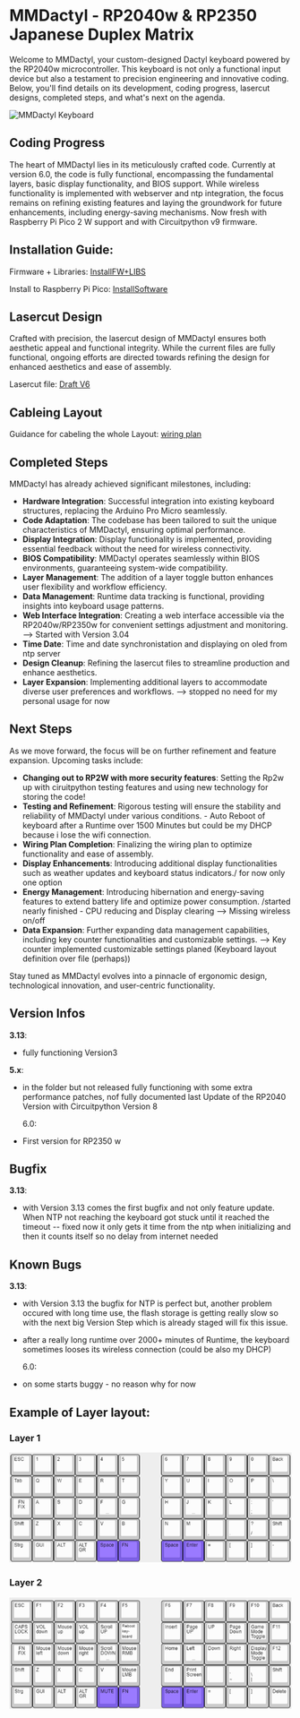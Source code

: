 # MMDactyl - RP2040w & RP2350 Japanese Duplex Matrix

Welcome to MMDactyl, your custom-designed Dactyl keyboard powered by the RP2040w microcontroller. This keyboard is not only a functional input device but also a testament to precision engineering and innovative coding. Below, you'll find details on its development, coding progress, lasercut designs, completed steps, and what's next on the agenda.

![MMDactyl Keyboard](https://github.com/SKZBadHabit/MMDactyl/assets/72281265/1e6f7bd4-ab28-4964-b751-b02aff36cae3)

## Coding Progress

The heart of MMDactyl lies in its meticulously crafted code. Currently at version 6.0, the code is fully functional, encompassing the fundamental layers, basic display functionality, and BIOS support. While wireless functionality is implemented with webserver and ntp integration, the focus remains on refining existing features and laying the groundwork for future enhancements, including energy-saving mechanisms. Now fresh with Raspberry Pi Pico 2 W support and with Circuitpython v9 firmware.

## Installation Guide:

Firmware + Libraries: [InstallFW+LIBS](firm_libs/readme.md)

Install to Raspberry Pi Pico: [InstallSoftware](code/README.md)

## Lasercut Design

Crafted with precision, the lasercut design of MMDactyl ensures both aesthetic appeal and functional integrity. While the current files are fully functional, ongoing efforts are directed towards refining the design for enhanced aesthetics and ease of assembly.

Lasercut file: [Draft V6](hardware/lasercut_Draftv6.dxf)

## Cableing Layout

Guidance for cabeling the whole Layout: [wiring plan](hardware/begin_cable_plan.png)

## Completed Steps

MMDactyl has already achieved significant milestones, including:

- **Hardware Integration**: Successful integration into existing keyboard structures, replacing the Arduino Pro Micro seamlessly.
- **Code Adaptation**: The codebase has been tailored to suit the unique characteristics of MMDactyl, ensuring optimal performance.
- **Display Integration**: Display functionality is implemented, providing essential feedback without the need for wireless connectivity.
- **BIOS Compatibility**: MMDactyl operates seamlessly within BIOS environments, guaranteeing system-wide compatibility.
- **Layer Management**: The addition of a layer toggle button enhances user flexibility and workflow efficiency.
- **Data Management**: Runtime data tracking is functional, providing insights into keyboard usage patterns.
- **Web Interface Integration**: Creating a web interface accessible via the RP2040w/RP2350w for convenient settings adjustment and monitoring. --> Started with Version 3.04
- **Time Date**: Time and date synchronistation and displaying on oled from ntp server
- **Design Cleanup**: Refining the lasercut files to streamline production and enhance aesthetics.
- **Layer Expansion**: Implementing additional layers to accommodate diverse user preferences and workflows. --> stopped no need for my personal usage for now

## Next Steps

As we move forward, the focus will be on further refinement and feature expansion. Upcoming tasks include:

- **Changing out to RP2W with more security features**: Setting the Rp2w up with ciruitpython testing features and using new technology for storing the code!
- **Testing and Refinement**: Rigorous testing will ensure the stability and reliability of MMDactyl under various conditions. - Auto Reboot of keyboard after a Runtime over 1500 Minutes but could be my DHCP because i lose the wifi connection.
- **Wiring Plan Completion**: Finalizing the wiring plan to optimize functionality and ease of assembly.
- **Display Enhancements**: Introducing additional display functionalities such as weather updates and keyboard status indicators./ for now only one option
- **Energy Management**: Introducing hibernation and energy-saving features to extend battery life and optimize power consumption. /started nearly finished - CPU reducing and Display clearing --> Missing wireless on/off
- **Data Expansion**: Further expanding data management capabilities, including key counter functionalities and customizable settings. --> Key counter implemented customizable settings planed (Keyboard layout definition over file (perhaps))

Stay tuned as MMDactyl evolves into a pinnacle of ergonomic design, technological innovation, and user-centric functionality.

## Version Infos

**3.13**:

- fully functioning Version3

**5.x**:

- in the folder but not released fully functioning with some extra performance patches, nof fully documented last Update of the RP2040 Version with Circuitpython Version 8

  6.0:

- First version for RP2350 w

## Bugfix

**3.13**:

- with Version 3.13 comes the first bugfix and not only feature update. When NTP not reaching the keyboard got stuck until it reached the timeout -- fixed now it only gets it time from the ntp when initializing and then it counts itself so no delay from internet needed

## Known Bugs

**3.13**:

- with Version 3.13 the bugfix for NTP is perfect but, another problem occured with long time use, the flash storage is getting really slow so with the next big Version Step which is already staged will fix this issue.
- after a really long runtime over 2000+ minutes of Runtime, the keyboard sometimes looses its wireless connection (could be also my DHCP)

  6.0:

- on some starts buggy - no reason why for now

## Example of Layer layout:

### Layer 1

![MMDactyl Keyboard](hardware/mmdactyl_rp2040_layer1.png)

### Layer 2

![MMDactyl Keyboard](hardware/mmdactyl_rp2040_layer2.png)
